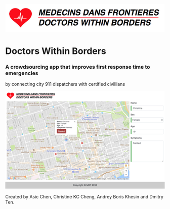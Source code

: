 ![Logo](mdf_logo.png)
# Doctors Within Borders
### A crowdsourcing app that improves first response time to emergencies 
by connecting city 911 dispatchers with certified civillians

![Logo](dispatcher.png)

Created by Asic Chen, Christine KC Cheng, Andrey Boris Khesin and Dmitry Ten.
